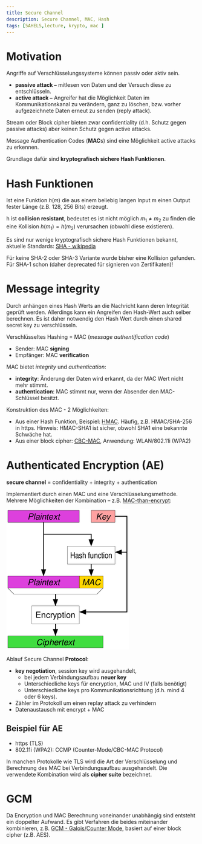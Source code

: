 ```yaml
---
title: Secure Channel
description: Secure Channel, MAC, Hash
tags: [5AHELS,lecture, krypto, mac ]
---
```




# Motivation

Angriffe auf Verschlüsselungssysteme können passiv oder aktiv sein.

- **passive attack –**  mitlesen von Daten und der Versuch diese zu entschlüsseln.
- **active attack –**  Angreifer hat die Möglichkeit Daten im Kommunikationskanal zu verändern, ganz zu löschen, bzw. vorher aufgezeichnete Daten erneut zu senden (reply attack).

Stream oder Block cipher bieten zwar confidentiality (d.h. Schutz gegen passive attacks) aber keinen Schutz gegen active attacks.

Message Authentication Codes (**MAC**s) sind eine Möglichkeit active attacks zu erkennen.

Grundlage dafür sind **kryptografisch sichere Hash Funktionen**.




# Hash Funktionen

Ist eine Funktion $h(m)$ die aus einem beliebig langen Input m einen Output fester Länge (z.B. 128, 256 Bits) erzeugt.

h ist **collision resistant**, 
bedeutet es ist nicht möglich $m_1\neq m_2$ zu finden die eine Kollision $h(m_1)=h(m_2)$ verursachen (obwohl diese existieren).

Es sind nur wenige kryptografisch sichere Hash Funktionen bekannt, aktuelle Standards:
[SHA - wikipedia](https://en.wikipedia.org/wiki/Secure_Hash_Algorithms)

Für keine SHA-2 oder SHA-3 Variante wurde bisher eine Kollision gefunden. 
Für SHA-1 schon (daher deprecated für signieren von Zertifikaten)!




# Message integrity

Durch anhängen eines Hash Werts an die Nachricht kann deren Integrität geprüft werden.
Allerdings kann ein Angreifen den Hash-Wert auch selber berechnen.
Es ist daher notwendig den Hash Wert durch einen shared secret key zu verschlüsseln.

Verschlüsseltes Hashing = MAC (*message authentification code*)

- Sender: MAC **signing**
- Empfänger: MAC **verification**

MAC bietet *integrity* und *authentication*: 

- **integrity**: Änderung der Daten wird erkannt, da der MAC Wert nicht mehr stimmt.
- **authentication**: MAC stimmt nur, wenn der Absender den MAC-Schlüssel besitzt.

Konstruktion des MAC - 2 Möglichkeiten:

- Aus einer Hash Funktion,  Beispiel: [HMAC](https://de.wikipedia.org/wiki/Keyed-Hash_Message_Authentication_Code). Häufig, z.B. HMAC/SHA-256 in https. Hinweis: HMAC-SHA1 ist sicher, obwohl SHA1 eine bekannte Schwäche hat.
- Aus einer block cipher: [CBC-MAC](https://en.wikipedia.org/wiki/CBC-MAC), Anwendung: WLAN/802.11i (WPA2)




# Authenticated Encryption (AE)

**secure channel** = confidentiality + integrity + authentication

Implementiert durch einen MAC und eine Verschlüsselungsmethode.
Mehrere Möglichkeiten der Kombination – z.B. [MAC-than-encrypt](https://en.wikipedia.org/wiki/Authenticated_encryption#MAC-then-Encrypt_.28MtE.29):

![](fig/Authenticated_Encryption_MtE.png)



Ablauf Secure Channel **Protocol**:

- **key negotiation**, session key wird ausgehandelt, 
  - bei jedem Verbindungsaufbau **neuer key**
  - Unterschiedliche keys für encryption, MAC und IV (falls benötigt)
  - Unterschiedliche keys pro Kommunikationsrichtung (d.h. mind 4 oder 6 keys). 
- Zähler im Protokoll um einen replay attack zu verhindern
- Datenaustausch mit encrypt + MAC



## Beispiel für AE

- https (TLS)
- 802.11i (WPA2): CCMP (Counter-Mode/CBC-MAC Protocol)

In manchen Protokolle wie TLS wird die Art der Verschlüsselung und Berechnung des MAC bei Verbindungsaufbau ausgehandelt. Die verwendete Kombination wird als **cipher suite** bezeichnet.



# GCM

Da Encryption und MAC Berechnung voneinander unabhängig sind entsteht ein doppelter Aufwand. Es gibt Verfahren die beides miteinander kombinieren, z.B. [GCM - Galois/Counter Mode](https://en.m.wikipedia.org/wiki/Galois/Counter_Mode), basiert auf einer block cipher (z.B. AES).

